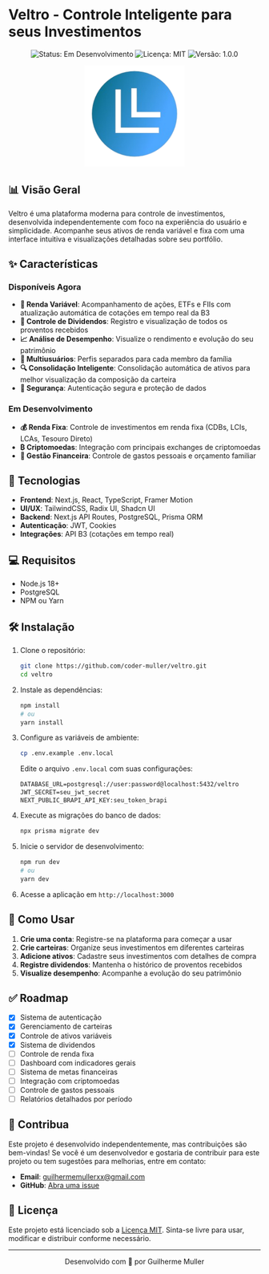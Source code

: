 # Veltro - Controle Inteligente para seus Investimentos

<div align="center">
  <img src="https://img.shields.io/badge/status-em%20desenvolvimento-orange" alt="Status: Em Desenvolvimento">
  <img src="https://img.shields.io/badge/licença-MIT-blue" alt="Licença: MIT">
  <img src="https://img.shields.io/badge/versão-1.0.0-green" alt="Versão: 1.0.0">
</div>

<p align="center">
  <img src="public/logo.png" alt="Veltro Logo" width="200">
</p>

## 📊 Visão Geral

Veltro é uma plataforma moderna para controle de investimentos, desenvolvida independentemente com foco na experiência do usuário e simplicidade. Acompanhe seus ativos de renda variável e fixa com uma interface intuitiva e visualizações detalhadas sobre seu portfólio.

## ✨ Características

### Disponíveis Agora

- **🔄 Renda Variável**: Acompanhamento de ações, ETFs e FIIs com atualização automática de cotações em tempo real da B3
- **💸 Controle de Dividendos**: Registro e visualização de todos os proventos recebidos
- **📈 Análise de Desempenho**: Visualize o rendimento e evolução do seu patrimônio
- **👥 Multiusuários**: Perfis separados para cada membro da família
- **🔍 Consolidação Inteligente**: Consolidação automática de ativos para melhor visualização da composição da carteira
- **🔐 Segurança**: Autenticação segura e proteção de dados

### Em Desenvolvimento

- **💰 Renda Fixa**: Controle de investimentos em renda fixa (CDBs, LCIs, LCAs, Tesouro Direto)
- **₿ Criptomoedas**: Integração com principais exchanges de criptomoedas
- **💼 Gestão Financeira**: Controle de gastos pessoais e orçamento familiar

## 🚀 Tecnologias

- **Frontend**: Next.js, React, TypeScript, Framer Motion
- **UI/UX**: TailwindCSS, Radix UI, Shadcn UI
- **Backend**: Next.js API Routes, PostgreSQL, Prisma ORM
- **Autenticação**: JWT, Cookies
- **Integrações**: API B3 (cotações em tempo real)

## 💻 Requisitos

- Node.js 18+ 
- PostgreSQL
- NPM ou Yarn

## 🛠️ Instalação

1. Clone o repositório:
   ```bash
   git clone https://github.com/coder-muller/veltro.git
   cd veltro
   ```

2. Instale as dependências:
   ```bash
   npm install
   # ou
   yarn install
   ```

3. Configure as variáveis de ambiente:
   ```bash
   cp .env.example .env.local
   ```
   
   Edite o arquivo `.env.local` com suas configurações:
   ```
   DATABASE_URL=postgresql://user:password@localhost:5432/veltro
   JWT_SECRET=seu_jwt_secret
   NEXT_PUBLIC_BRAPI_API_KEY:seu_token_brapi
   ```

4. Execute as migrações do banco de dados:
   ```bash
   npx prisma migrate dev
   ```

5. Inicie o servidor de desenvolvimento:
   ```bash
   npm run dev
   # ou
   yarn dev
   ```

6. Acesse a aplicação em `http://localhost:3000`

## 📝 Como Usar

1. **Crie uma conta**: Registre-se na plataforma para começar a usar
2. **Crie carteiras**: Organize seus investimentos em diferentes carteiras
3. **Adicione ativos**: Cadastre seus investimentos com detalhes de compra
4. **Registre dividendos**: Mantenha o histórico de proventos recebidos
5. **Visualize desempenho**: Acompanhe a evolução do seu patrimônio

## ✅ Roadmap

- [x] Sistema de autenticação
- [x] Gerenciamento de carteiras
- [x] Controle de ativos variáveis
- [x] Sistema de dividendos
- [ ] Controle de renda fixa
- [ ] Dashboard com indicadores gerais
- [ ] Sistema de metas financeiras
- [ ] Integração com criptomoedas
- [ ] Controle de gastos pessoais
- [ ] Relatórios detalhados por período

## 🤝 Contribua

Este projeto é desenvolvido independentemente, mas contribuições são bem-vindas! Se você é um desenvolvedor e gostaria de contribuir para este projeto ou tem sugestões para melhorias, entre em contato:

- **Email**: guilhermemullerxx@gmail.com
- **GitHub**: [Abra uma issue](https://github.com/coder-muller/veltro/issues/new)

## 📄 Licença

Este projeto está licenciado sob a [Licença MIT](LICENSE). Sinta-se livre para usar, modificar e distribuir conforme necessário.

---

<div align="center">
  Desenvolvido com 💙 por Guilherme Muller
</div>